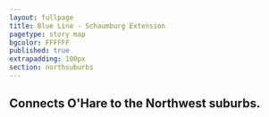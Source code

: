 ```yaml
---
layout: fullpage
title: Blue Line - Schaumburg Extension
pagetype: story map
bgcolor: FFFFFF
published: true
extrapadding: 100px
section: northsuburbs
---
```


<div class="mapstage"></div>

## Connects O'Hare to the Northwest suburbs.
